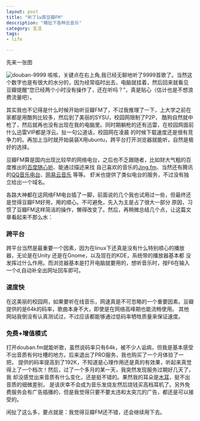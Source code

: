 ```yaml
---
layout: post
title: "听了1w首豆瓣FM"
description: "瞎扯下各种云音乐"
category: 生活
tags:
- life

---
```


先来一张图

![douban-9999](http://ww3.sinaimg.cn/large/50b560a5gw1ebxdfi171sj20qm0crdh9.jpg)
咳咳，关键点在右上角,我已经无聊地听了9999首歌了。当然这个数字也是有很大的水分的，因为经常临时出去，电脑就挂着，然后回来就看见
豆瓣提醒“您已经两个小时没有操作了，还在听吗？”，真是贴心（估计也是不想浪费流量吧）。

其实我也不记得是什么时候开始听豆瓣FM了，不过我推理了一下，上大学之前在家都是用酷狗比较多，然后到了美丽的SYSU，校园网限制了P2P，
酷狗自然就中枪了，然后就再也没有出现在我的电脑里。同时期躺枪的还有迅雷，在校园网面前什么迅雷VIP都是浮云。扯一句公道话，校园网在凌晨
的时候下载速度还是很有竞争力的。再加上当时就开始装装X用ubuntu，跨平台打开浏览器就能听，自然是极好的选择。

豆瓣FM算是国内出现比较早的网络电台，之后也不乏跟随者，比如财大气粗的百度推出的[百度随心听](http://fm.baidu.com)、能通过描述来找
自己喜欢的音乐的[Jing.fm](http://jing.fm)、当然还有腾讯的[QQ音乐电台](http://fm.qq.com)、[网易云音乐](http://music.163.com) 等等。
虾米也提供了类似电台的服务，不过没有独立给出一个域名。

各路大神都在这网络FM电台插了一脚，前面说的几个我也试用过一些，但最终还是觉得豆瓣FM好用，用的顺心。不可避免，先入为主是占了很大一部分
原因，习惯了豆瓣FM这样简洁的操作，懒得改变了。然后，再稍微总结几个点，让这篇文章看起来不那么水：

### 跨平台

跨平台当然是最重要一个因素，因为在linux下还真是没有什么特别顺心的播放器，无论是在Unity 还是在Gnome，以及现在的KDE，系统带的播放器基本都
没发挥过什么作用。而浏览器基本是打开电脑就要用的，想听音乐时，按F6在输入一个d,自动补全出网址回车即可。

### 速度快

在这美丽的校园网，如果要听在线音乐，网速真是不可忽略的一个重要因素。豆瓣提供的是64k的码率，歌曲本身不大，即使是在网络高峰期也能流畅使用。
其他网站我倒没有认真测试过，不过应该都能够通过低码率牺牲质量来保证速度。
### 免费+增值模式
打开douban.fm就能听歌，虽然说码率只有64k，被不少人诟病，但我是基本感受不出音质有何吐槽的地方。后来退出了PRO服务，我也购买了一个月体验了一把，
提供的码率提高到了192K，不知道是心理作用还是真的有效果，听起来真觉得上了一个档次！然后，过了一个多月的某一天，我突然发现服务过期好几天了，我
却没感觉出来音质有什么变化，还是挺不错的。果然我的耳朵是[木耳](http://www.andaudio.com/phpbb3/viewtopic.php?f=25&t=67496)，挺不出音质的细微差别，
是该庆幸不会成为音乐发烧友然后烧钱买高档耳机了。另外免费服务会有广告插播的，但是我觉得只要不要太违和太突兀的广告，都还是可以接受的。

闲扯了这么多，要点就是：我觉得豆瓣FM还不错，还会继续用下去。

